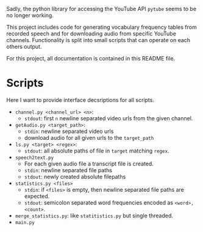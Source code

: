 Sadly, the python library for accessing the YouTube API `pytube` seems to be no longer working.

This project includes code for generating vocabulary frequency tables from recorded speech and for downloading audio from specific YouTube channels. 
Functionality is split into small scripts that can operate on each others output.

For this project, all documentation is contained in this README file.

# Scripts
Here I want to provide interface decsriptions for all scripts.

- `channel.py <channel_url> <n>`:
    - `stdout`: first `n` newline separated video urls from the given channel.
- `getAudio.py <target_path>`:
    - `stdin`: newline separated video urls
    - download audio for all given urls to the `target_path` 
- `ls.py <target> <regex>`:
    - `stdout`: all absolute paths of file in `target` matching `regex`.
- `speech2text.py`
    - For each given audio file a transcript file is created.
    - `stdin`: newline separated file paths
    - `stdout`: newly created absolute filepaths
- `statistics.py <files>`
    - `stdin`: if `<files>` is empty, then newline separated file paths are expected.
    - `stdout`: semicolon separated word frequencies encoded as `<word>,<count>`.
- `merge_statistics.py`: like `statitistics.py` but single threaded.
- `main.py`



